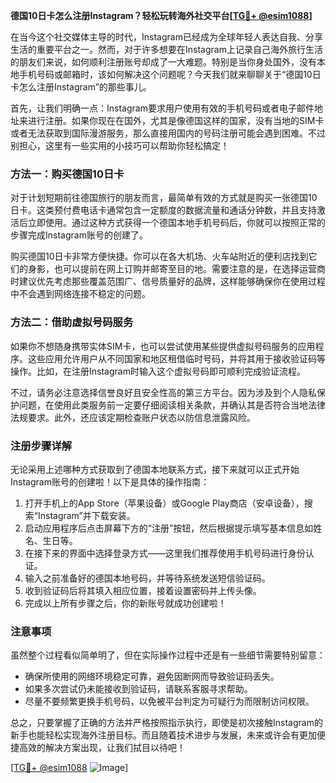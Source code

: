 **德国10日卡怎么注册Instagram？轻松玩转海外社交平台[[TG💪+ @esim1088](https://t.me/s/esim1088)]**

在当今这个社交媒体主导的时代，Instagram已经成为全球年轻人表达自我、分享生活的重要平台之一。然而，对于许多想要在Instagram上记录自己海外旅行生活的朋友们来说，如何顺利注册账号却成了一大难题。特别是当你身处国外，没有本地手机号码或邮箱时，该如何解决这个问题呢？今天我们就来聊聊关于“德国10日卡怎么注册Instagram”的那些事儿。

首先，让我们明确一点：Instagram要求用户使用有效的手机号码或者电子邮件地址来进行注册。如果你现在在国外，尤其是像德国这样的国家，没有当地的SIM卡或者无法获取到国际漫游服务，那么直接用国内的号码注册可能会遇到困难。不过别担心，这里有一些实用的小技巧可以帮助你轻松搞定！

### 方法一：购买德国10日卡

对于计划短期前往德国旅行的朋友而言，最简单有效的方式就是购买一张德国10日卡。这类预付费电话卡通常包含一定额度的数据流量和通话分钟数，并且支持激活后立即使用。通过这种方式获得一个德国本地手机号码后，你就可以按照正常的步骤完成Instagram账号的创建了。

购买德国10日卡非常方便快捷。你可以在各大机场、火车站附近的便利店找到它们的身影，也可以提前在网上订购并邮寄至目的地。需要注意的是，在选择运营商时建议优先考虑那些覆盖范围广、信号质量好的品牌，这样能够确保你在使用过程中不会遇到网络连接不稳定的问题。

### 方法二：借助虚拟号码服务

如果你不想随身携带实体SIM卡，也可以尝试使用某些提供虚拟号码服务的应用程序。这些应用允许用户从不同国家和地区租借临时号码，并将其用于接收验证码等操作。比如，在注册Instagram时输入这个虚拟号码即可顺利完成验证流程。

不过，请务必注意选择信誉良好且安全性高的第三方平台。因为涉及到个人隐私保护问题，在使用此类服务前一定要仔细阅读相关条款，并确认其是否符合当地法律法规要求。此外，还应该定期检查账户状态以防信息泄露风险。

### 注册步骤详解

无论采用上述哪种方式获取到了德国本地联系方式，接下来就可以正式开始Instagram账号的创建啦！以下是具体的操作指南：

1. 打开手机上的App Store（苹果设备）或Google Play商店（安卓设备），搜索“Instagram”并下载安装。
2. 启动应用程序后点击屏幕下方的“注册”按钮，然后根据提示填写基本信息如姓名、生日等。
3. 在接下来的界面中选择登录方式——这里我们推荐使用手机号码进行身份认证。
4. 输入之前准备好的德国本地号码，并等待系统发送短信验证码。
5. 收到验证码后将其填入相应位置，接着设置密码并上传头像。
6. 完成以上所有步骤之后，你的新账号就成功创建啦！

### 注意事项

虽然整个过程看似简单明了，但在实际操作过程中还是有一些细节需要特别留意：

- 确保所使用的网络环境稳定可靠，避免因断网而导致验证码丢失。
- 如果多次尝试仍未能接收到验证码，请联系客服寻求帮助。
- 尽量不要频繁更换手机号码，以免被平台判定为可疑行为而限制访问权限。

总之，只要掌握了正确的方法并严格按照指示执行，即使是初次接触Instagram的新手也能轻松实现海外注册目标。而且随着技术进步与发展，未来或许会有更加便捷高效的解决方案出现，让我们拭目以待吧！

[[TG💪+ @esim1088](https://t.me/s/esim1088) ![Image](https://i.postimg.cc/4NQfJmqS/Snipaste-2025-05-13-00-14-12.png)]